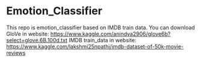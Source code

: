 # Emotion_Classifier

This repo is emotion_classifier based on IMDB train data.
You can download GloVe in website: https://www.kaggle.com/anindya2906/glove6b?select=glove.6B.100d.txt
IMDB train_data in website: https://www.kaggle.com/lakshmi25npathi/imdb-dataset-of-50k-movie-reviews
